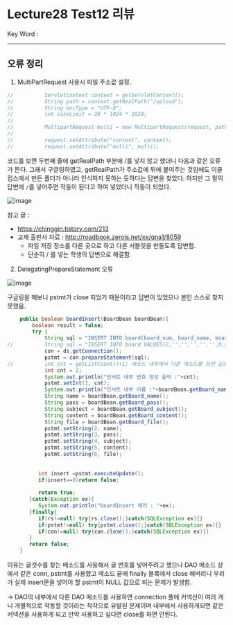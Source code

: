 # Lecture28 Test12 리뷰

Key Word : 

<hr>

## 오류 정리

1. MultiPartRequest 사용시 파일 주소값 설정.
```java
//			ServletContext context = getServletContext();
//			String path = context.getRealPath("/upload");
//			String encType = "UTF-8";
//			int sizeLimit = 20 * 1024 * 1024;
//			
//			MultipartRequest multi = new MultipartRequest(request, path, sizeLimit, encType, new DefaultFileRenamePolicy());
//			
//			request.setAttribute("context", context);
//			request.setAttribute("multi", multi);
```

 코드를 보면 두번째 줄에 getRealPath 부분에 /를 넣지 않고 했더니 다음과 같은 오류가 뜬다. 그래서 구글링하였고, getRealPath가 주소값에 뒤에 붙여주는 것임에도 이클립스에서 만든 폴더가 아니라 인식하지 못하는 듯하다는 답변을 찾았다. 하지만 그 밑의 답변에 `/`를 넣어주면 작동이 된다고 하여 넣었더니 작동이 되었다. 

![image](https://user-images.githubusercontent.com/84966961/129832832-ef67d651-83c1-4080-897d-b99b7fb0ec8b.png)    

참고 글 :

  - https://chinggin.tistory.com/213
  - 교재 출판사 자료 : http://roadbook.zerois.net/xe/qna1/8059
    - 파일 저장 장소를 다른 곳으로 하고 다른 서블릿을 만들도록 답변함.
    - 단순히 / 를 넣는 학생의 답변으로 해결함.



2. DelegatingPrepareStatement 오류

![image](https://user-images.githubusercontent.com/84966961/129833175-4bec2c43-2f6e-4001-8b2f-476e27db22e6.png)

구글링을 해보니 pstmt가 close 되었기 때문이라고 답변이 있었으나 본인 스스로 찾지 못했음.

```java
	public boolean boardInsert(BoardBean boardBean){
		boolean result = false;
		try {
			String sql = "INSERT INTO board(board_num, board_name, board_pass, board_subject, board_content, board_file, board_readcount, board_date) VALUES(?, ?, ?, ?, ?, ?, 0, sysdate)";
//			String sql = "INSERT INTO board VALUES(2,'','','','','',0,sysdate)";
			con = ds.getConnection();
			pstmt = con.prepareStatement(sql);
//			int cnt = getListCount()+1; 메소드 내부에서 다른 메소드를 쓰면 같은 걸 써서 닫아버림.
			int cnt = 2;
			System.out.println("인서트 내부 번호 정상 출력 :"+cnt);
			pstmt.setInt(1, cnt);
			System.out.println("인서트 내부 이름 :"+boardBean.getBoard_name());
			String name = boardBean.getBoard_name();
			String pass = boardBean.getBoard_pass();
			String subject = boardBean.getBoard_subject();
			String content = boardBean.getBoard_content();
			String file = boardBean.getBoard_file();
			pstmt.setString(2, name);
			pstmt.setString(3, pass);
			pstmt.setString(4, subject);
			pstmt.setString(5, content);
			pstmt.setString(6, file);
			
          
          int insert =pstmt.executeUpdate();
          if(insert==0)return false;
          
          return true;
       }catch(Exception ex){
          System.out.println("boardInsert 에러 : "+ex);
       }finally{
          if(rs!=null) try{rs.close();}catch(SQLException ex){}
          if(pstmt!=null) try{pstmt.close();}catch(SQLException ex){}
          if(con!=null) try{con.close();}catch(SQLException ex){}
       }
       return false;
    }
```

 이유는 글갯수를 찾는 메소드를 사용해서 글 번호를 넣어주려고 했으나 DAO 메소드 상에서 같은 conn, pstmt를 사용했고 메소드 끝에 finally 블록에서 close 해버리니 우리가 실제 insert문을 넣어야  할 pstmt이 NULL 값으로 되는 문제가 발생함.
 
 -> DAO의 내부에서 다른 DAO 메소드를 사용하면 connection 풀에 커넥션이 여러 개니 개별적으로 작동할 것이라는 착각으로 유발된 문제이며 내부에서 사용하게되면 같은 커넥션을 사용하게 되고 만약 사용하고 싶다면 close를 하면 안된다.
















